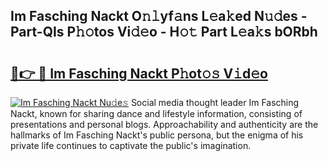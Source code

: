 ## Im Fasching Nackt O𝚗𝚕yf𝚊ns L𝚎a𝚔ed N𝚞𝚍es - Part-QIs P𝚑𝚘tos Vi𝚍𝚎o - H𝚘𝚝 Part L𝚎a𝚔s bORbh

# <h2><a href="http://kf9c39.oniu.top/?m=Im+Fasching+Nackt">🔗👉 🔴 Im Fasching Nackt P𝚑ot𝚘𝚜 V𝚒d𝚎o</a></h2>

[![Im Fasching Nackt Nu𝚍e𝚜](https://i.imgur.com/0qMVB7G.gif)](http://kf9c39.oniu.top/?m=Im+Fasching+Nackt)
Social media thought leader Im Fasching Nackt, known for sharing dance and lifestyle information, consisting of presentations and personal blogs. Approachability and authenticity are the hallmarks of Im Fasching Nackt's public persona, but the enigma of his private life continues to captivate the public's imagination.  
